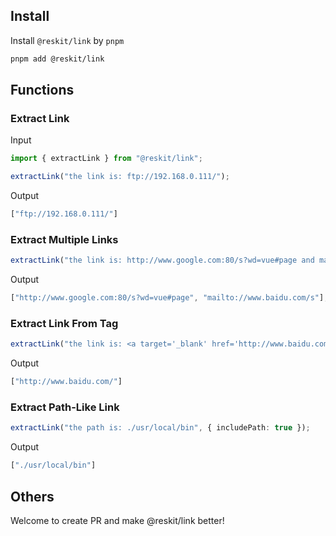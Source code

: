 ## Install

Install `@reskit/link` by `pnpm`

```bash
pnpm add @reskit/link
```

## Functions

### Extract Link

Input

```ts
import { extractLink } from "@reskit/link";

extractLink("the link is: ftp://192.168.0.111/");
```

Output

```bash
["ftp://192.168.0.111/"]
```

### Extract Multiple Links

```ts
extractLink("the link is: http://www.google.com:80/s?wd=vue#page and mailto://www.baidu.com/s !");
```

Output

```ts
["http://www.google.com:80/s?wd=vue#page", "mailto://www.baidu.com/s"];
```

### Extract Link From Tag <a>

```ts
extractLink("the link is: <a target='_blank' href='http://www.baidu.com/'>Baidu</a>");
```

Output

```bash
["http://www.baidu.com/"]
```

### Extract Path-Like Link

```ts
extractLink("the path is: ./usr/local/bin", { includePath: true });
```

Output

```bash
["./usr/local/bin"]
```

## Others

Welcome to create PR and make @reskit/link better!
